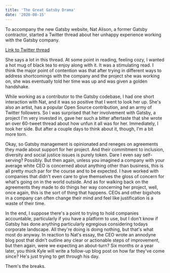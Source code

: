 ```yaml
---
title: 'The Great Gatsby Drama'
date: '2020-08-15'
---
```


To accompany the new Gatsby website, Nat Alison, a former Gatsby contractor, started a Twitter thread about her unhappy experience working with the Gatsby company.

[Link to Twitter thread](https://twitter.com/tesseralis/status/1293649007739191296)

She says a lot in this thread. At some point in reading, feeling cozy, I wanted a hot mug of black tea to enjoy along with it. It was a stimulating read. I think the major point of contention was that after trying in different ways to address shortcomings with the company and the project she was working on, she was eventually told her time was up and was given a golden handshake.

While working as a contributor to the Gatsby codebase, I had one short interaction with Nat, and it was so positive that I went to look her up. She's also an artist, has a popular Open Source contribution, and an army of Twitter followers. So I was surprised that her involvement with Gatsby, a project I'm very invested in, gave her such a bitter aftertaste that she wrote an over 60-tweet thread about how unfun it all was for her. Immediately, I took her side. But after a couple days to think about it, though, I'm a bit more torn.

Okay, so Gatsby management is opinionated and reneges on agreements they made about support for her project. And their commitment to inclusion, diversity and social justice issues is purely token. Dare I even say self-serving? Possibly. But then again, unless you imagined a company with your average white CEO is concerned about anything other than business, this is all pretty much par for the course and to be expected. I have worked with companies that didn't even care to give themselves the gloss of concern for what's going on in the world outside. And as for walking back on the agreements they made to do things her way concerning her project, well, once again, this is the sort of thing that happens. CEOs and other bigshots in a company can often change their mind and feel like justification is a waste of their time.

In the end, I suppose there's a point to trying to hold companies accountable, particularly if you have a platform to use, but I don't know if Gatsby has done anything particularly egregious considering todays corporate landscape. All they're doing is doing nothing, but that's what most do anyway. In reaction to Nat's essay, the CEO wrote an annodyne blog post that didn't outline any clear or actionable steps of improvement, but then again, were we expecting an about-turn? Six months or a year later, you think Kyle will write a follow-up blog post on how far they've come since? He's just trying to get through his day.

Them's the breaks.
